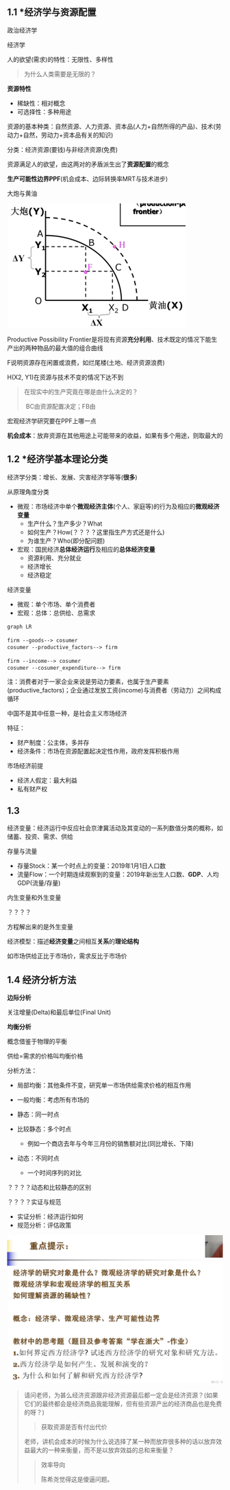 ## 1.1 *经济学与资源配置

政治经济学

经济学



人的欲望(需求)的特性：无限性、多样性

> 为什么人类需要是无限的？



**资源特性**

* 稀缺性：相对概念
* 可选择性：多种用途

资源的基本种类：自然资源、人力资源、资本品(人力+自然所得的产品)、技术(劳动力+自然，劳动力+资本品有关的知识)

分类：经济资源(要钱)与非经济资源(免费)



资源满足人的欲望，由这两对的矛盾派生出了**资源配置**的概念



**生产可能性边界PPF**(机会成本、边际转换率MRT与技术进步)

大炮与黄油

<img src="200227.assets/image-20200227150719945.png" alt="image-20200227150719945" style="zoom:50%;" />

Productive Possibility Frontier是将现有资源**充分利用**、技术既定的情况下能生产出的两种物品的最大值的组合曲线					

F说明资源存在闲置或浪费，如烂尾楼(土地、经济资源浪费)

H(X2, Y1)在资源与技术不变的情况下达不到

> 在现实中的生产究竟在哪是由什么决定的？
>
> ​	BC由资源配置决定；FB由

宏观经济学研究要在PPF上哪一点

**机会成本**：放弃资源在其他用途上可能带来的收益，如果有多个用途，则取最大的



## 1.2 *经济学基本理论分类

经济学分类：增长、发展、灾害经济学等等(**很多**)

从原理角度分类

* 微观：市场经济中单个**微观经济主体**(个人、家庭等)的行为及相应的**微观经济变量**
    * 生产什么？生产多少？What
    * 如何生产？How(？？？？这里指生产方式还是什么)
    * 为谁生产？Who(即分配问题)
* 宏观：国民经济**总体经济运行**及相应的**总体经济变量**
    * 资源利用、充分就业
    * 经济增长
    * 经济稳定

经济变量

* 微观：单个市场、单个消费者
* 宏观：总体：总供给、总需求



```mermaid
graph LR

firm --goods--> cosumer
cosumer --productive_factors--> firm

firm --income--> cosumer
cosumer --cosumer_expenditure--> firm
```

注：消费者对于一家企业来说是劳动力要素，也属于生产要素(productive_factors)；企业通过发放工资(income)与消费者（劳动力）之间构成循环



中国不是其中任意一种，是社会主义市场经济

特征：

* 财产制度：公主体，多并存
* 经济条件：市场在资源配置起决定性作用，政府发挥积极作用



市场经济前提

* 经济人假定：最大利益
* 私有财产权



## 1.3

经济变量：经济运行中反应社会京津冀活动及其变动的一系列数值分类的概称，如储蓄、投资、需求、供给



存量与流量

* 存量Stock：某一个时点上的变量：2019年1月1日人口数
* 流量Flow：一个时期连续观察到的变量：2019年新出生人口数、**GDP**、人均GDP(流量/存量)

内生变量和外生变量

？？？？

方程解出来的是外生变量



经济模型：描述**经济变量**之间相互**关系**的**理论结构**

如市场供给正比于市场价，需求反比于市场价



## 1.4 经济分析方法

**边际分析**

关注增量(Delta)和最后单位(Final Unit)



**均衡分析**

概念借鉴于物理的平衡

供给=需求的价格叫均衡价格

分析方法：

* 局部均衡：其他条件不变，研究单一市场供给需求价格的相互作用
* 一般均衡：考虑所有市场的



* 静态：同一时点
* 比较静态：多个时点
    * 例如一个商店去年与今年三月份的销售额对比(同比增长、下降)
* 动态：不同时点
    * 一个时间序列的对比

？？？？动态和比较静态的区别



？？？？实证与规范

* 实证分析：经济运行如何
* 规范分析：评估政策



<img src="200227.assets/image-20200227152430118.png" alt="image-20200227152430118" style="zoom:50%;" />

> 请问老师，为甚么经济资源跟非经济资源最后都一定会是经济资源？(如果它们的最终都会是经济商品我能理解，但有些资源产出的经济商品也是免费的呀？)
>
> > 获取资源是否有付出代价
>
> 
>
> 老师，讲机会成本的时候为什么说选择了某一种而放弃很多种的话以放弃效益最大的一种来衡量，而不是以放弃效益的总和来衡量？
>
> > 效率导向
> >
> > 陈希尧觉得这是傻逼问题。
>
> 


